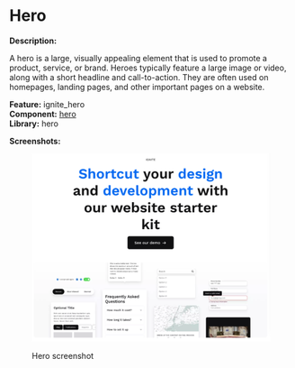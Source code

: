 # Hero

**Description:**

A hero is a large, visually appealing element that is used to promote a product, service, or brand. Heroes typically feature a large image or video, along with a short headline and call-to-action. They are often used on homepages, landing pages, and other important pages on a website.

**Feature:** ignite\_hero\
**Component:** [hero](https://github.com/mediacurrent/theme\_generator\_10/tree/main/generators/starter-kit/templates/hero)\
**Library:** hero

**Screenshots:**

<figure><img src="../../.gitbook/assets/Screen Shot 2023-05-24 at 4.52.09 PM.png" alt=""><figcaption><p>Hero screenshot</p></figcaption></figure>
